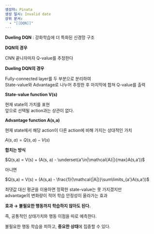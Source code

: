 ```yaml
---
생성자: Pinata
생성 일시: Invalid date
상위 문서:
  - "[[DQN]]"
---
```

**Dueling DQN** : 강화학습에 더 특화된 신경망 구조

  

**DQN의 경우**

CNN 끝나자마자 Q-value를 추정한다

  

**Dueling DQN의 경우**

Fully-connected layer를 두 부분으로 분리하여  
State-value와 Advantage로 나누어 추정한 후 마지막에 합쳐 Q-value를 출력  

  

**State-value function V(s)**

현재 state의 가치를 표현  
앞으로 선택될 action과는 상관이 없다.  

  

**Advantage function A(s,a)**

현재 state에서 해당 action이 다른 action에 비해 가지는 상대적인 가치

$A(s,a) = Q(s,a) - V(s)$

  

**합치는 방식**

$Q(s,a) = V(s) + (A(s, a) - \underset{a’\in|\mathcal{A}|}{max}A(s,a’))$

아니면

$Q(s,a) = V(s) + (A(s,a) - \frac{1}{\mathcal{|A|}}\sum\limits_{a’}A(s,a’))$

최댓값 대신 평균을 이용하면 정확한 state-value는 못 가지겠지만  
advantage의 변화량이 적어 학습 안정성이 올라가는 효과  

  

**효과 → 불필요한 행동까지 학습하지 않아도 된다.**

즉, 공통적인 상태가치와 행동 이점을 따로 예측한다.

불필요한 행동 학습을 피하고, **중요한 상태**에 집중할 수 있다.